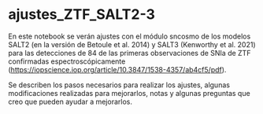 # ajustes_ZTF_SALT2-3

En este notebook se verán ajustes con el módulo sncosmo de los modelos SALT2 (en la versión de Betoule et al. 2014) y SALT3 (Kenworthy et al. 2021) para las detecciones de 84 de las primeras observaciones de SNIa de ZTF confirmadas espectroscópicamente (https://iopscience.iop.org/article/10.3847/1538-4357/ab4cf5/pdf).

Se describen los pasos necesarios para realizar los ajustes, algunas modificaciones realizadas para mejorarlos, notas y algunas preguntas que creo que pueden ayudar a mejorarlos.
